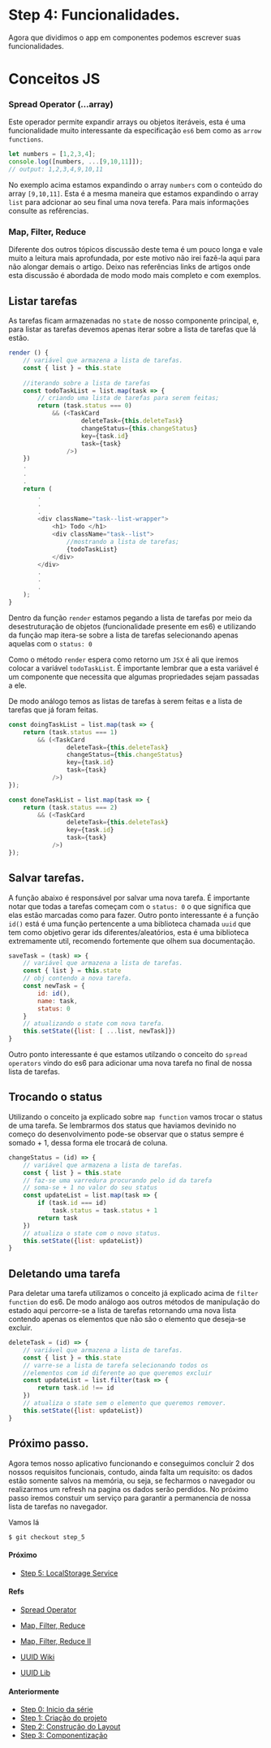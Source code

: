 # Step 4: Funcionalidades.

Agora que dividimos o app em componentes podemos escrever suas funcionalidades.

# Conceitos JS

### Spread Operator (...array)
Este operador permite expandir arrays ou objetos iteráveis, esta é uma funcionalidade muito interessante da especificação `es6` bem como as `arrow functions`.

```javascript
let numbers = [1,2,3,4];
console.log([numbers, ...[9,10,11]]);
// output: 1,2,3,4,9,10,11
```

No exemplo acima estamos expandindo o array `numbers` com o conteúdo do array `[9,10,11]`. Esta é a mesma maneira que estamos expandindo o array `list` para adcionar ao seu final uma nova terefa.
Para mais informações consulte as refêrencias.

### Map, Filter, Reduce
Diferente dos outros tópicos discussão deste tema é um pouco longa e vale muito a leitura mais aprofundada, por este motivo não irei fazê-la aqui para não alongar demais o artigo. Deixo nas referências links de artigos onde esta discussão é abordada de modo modo mais completo e com exemplos. 


## Listar tarefas

As tarefas ficam armazenadas no `state` de nosso componente principal, e, para listar as tarefas devemos apenas iterar sobre a lista de tarefas que lá estão.
```javascript
render () {
    // variável que armazena a lista de tarefas.
    const { list } = this.state
    
    //iterando sobre a lista de tarefas
    const todoTaskList = list.map(task => {
        // criando uma lista de tarefas para serem feitas;
        return (task.status === 0) 
            && (<TaskCard 
                    deleteTask={this.deleteTask} 
                    changeStatus={this.changeStatus} 
                    key={task.id} 
                    task={task} 
                />)
    })
    .
    .
    .
    return (
        .
        .
        .
        <div className="task--list-wrapper">
            <h1> Todo </h1>
            <div className="task--list">
                //mostrando a lista de tarefas;
                {todoTaskList}
            </div>
        </div>
        .
        .
        .
    );
}

```

Dentro da função `render` estamos pegando a lista de tarefas por meio da desestruturação de objetos (funcionalidade presente em es6) e utilizando da função map itera-se sobre a lista de tarefas selecionando apenas aquelas com o `status: 0`

Como o método `render` espera como retorno um `JSX` é ali que iremos colocar a variável `todoTaskList`. É importante lembrar que a esta variável é um componente que necessita que algumas propriedades sejam passadas a ele.

De modo análogo temos as listas de tarefas à serem feitas e a lista de tarefas que já foram feitas.
```javascript
const doingTaskList = list.map(task => {
    return (task.status === 1) 
        && (<TaskCard 
                deleteTask={this.deleteTask} 
                changeStatus={this.changeStatus} 
                key={task.id} 
                task={task} 
            />)
});
```
```javascript
const doneTaskList = list.map(task => {
    return (task.status === 2) 
        && (<TaskCard 
                deleteTask={this.deleteTask} 
                key={task.id} 
                task={task} 
            />)
});
```
## Salvar tarefas.
A função abaixo é responsável por salvar uma nova tarefa. É importante notar que todas a tarefas começam com o `status: 0` o que significa que elas estão marcadas como para fazer. Outro ponto interessante é a função `id()` está é uma função pertencente a uma biblioteca chamada `uuid` que tem como objetivo gerar ids diferentes/aleatórios, esta é uma biblioteca extremamente util, recomendo fortemente que olhem sua documentação.



```javascript
saveTask = (task) => {
    // variável que armazena a lista de tarefas.
    const { list } = this.state
    // obj contendo a nova tarefa.
    const newTask = {
        id: id(),
        name: task,
        status: 0
    }
    // atualizando o state com nova tarefa.
    this.setState({list: [ ...list, newTask]})
}
```

Outro ponto interessante é que estamos utilzando o conceito do `spread operators` vindo do es6 para adicionar uma nova tarefa no final de nossa lista de tarefas.



## Trocando o status

Utilizando o conceito ja explicado sobre `map function` vamos trocar o status de uma tarefa. Se lembrarmos dos status que haviamos devinido no começo do desenvolvimento pode-se observar que o status sempre é somado + 1, dessa forma ele trocará de coluna.

```javascript
changeStatus = (id) => {
    // variável que armazena a lista de tarefas.
    const { list } = this.state
    // faz-se uma varredura procurando pelo id da tarefa
    // soma-se + 1 no valor do seu status
    const updateList = list.map(task => {
        if (task.id === id) 
            task.status = task.status + 1
        return task
    })
    // atualiza o state com o novo status.
    this.setState({list: updateList})
}
```

## Deletando uma tarefa

Para deletar uma tarefa utilizamos o conceito já explicado acima de `filter function` do es6. De modo análogo aos outros métodos de manipulação do estado aqui percorre-se a lista de tarefas retornando uma nova lista contendo apenas os elementos que não são o elemento que deseja-se excluir.

```javascript
deleteTask = (id) => {
    // variável que armazena a lista de tarefas.
    const { list } = this.state
    // varre-se a lista de tarefa selecionando todos os
    //elementos com id diferente ao que queremos excluir
    const updateList = list.filter(task => {
        return task.id !== id
    })
    // atualiza o state sem o elemento que queremos remover.
    this.setState({list: updateList})
}

```

## Próximo passo.
Agora temos nosso aplicativo funcionando e conseguimos concluir 2 dos nossos requisitos funcionais, contudo, ainda falta um requisito: os dados estão somente salvos na memória, ou seja, se fecharmos o navegador ou realizarmos um refresh na pagina os dados serão perdidos. No próximo passo iremos constuir um serviço para garantir a permanencia de nossa lista de tarefas no navegador.

Vamos lá

    $ git checkout step_5

#### Próximo
* [Step 5: LocalStorage Service](https://github.com/luandryl/mini-curso-react/tree/step_5)


#### Refs

* [Spread Operator](https://developer.mozilla.org/pt-BR/docs/Web/JavaScript/Reference/Operators/Spread_operator)

* [Map, Filter, Reduce](https://desenvolvimentoparaweb.com/javascript/map-filter-reduce-javascript/)

* [Map, Filter, Reduce II](https://medium.com/@programadriano/javascript-conhecendo-map-filter-e-reduce-ce072d8f0ec5)

* [UUID Wiki](https://pt.wikipedia.org/wiki/Identificador_%C3%BAnico_universal)

* [UUID Lib](https://www.npmjs.com/package/uuid)

#### Anteriormente
* [Step 0: Inicio da série](https://github.com/luandryl/mini-curso-react/tree/master)
* [Step 1: Criação do projeto](https://github.com/luandryl/mini-curso-react/tree/step_1)
* [Step 2: Construção do Layout](https://github.com/luandryl/mini-curso-react/tree/step_2)
* [Step 3: Componentização](https://github.com/luandryl/mini-curso-react/tree/step_3)
